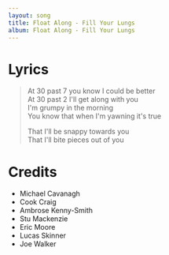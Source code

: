 ```yaml
---
layout: song
title: Float Along - Fill Your Lungs
album: Float Along - Fill Your Lungs
---
```


# Lyrics

> At 30 past 7 you know I could be better  
> At 30 past 2 I'll get along with you  
> I'm grumpy in the morning  
> You know that when I'm yawning it's true  
>  
> That I'll be snappy towards you  
> That I'll bite pieces out of you  

# Credits

* Michael Cavanagh
* Cook Craig
* Ambrose Kenny-Smith
* Stu Mackenzie
* Eric Moore
* Lucas Skinner
* Joe Walker
